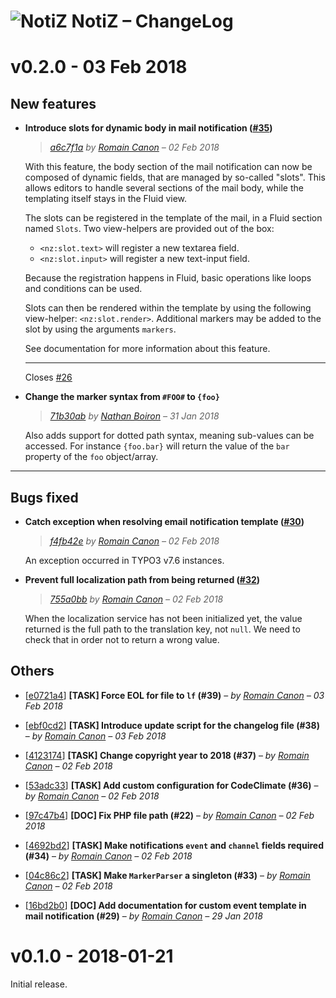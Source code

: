 # ![NotiZ](ext_icon.svg) NotiZ – ChangeLog

v0.2.0 - 03 Feb 2018
====================

New features
------------

 - **Introduce slots for dynamic body in mail notification ([#35](https://github.com/CuyZ/NotiZ/issues/35))**

   >*[a6c7f1a](https://github.com/CuyZ/NotiZ/commit/a6c7f1ae7c2dba6d8e525216063d1525b907fc5f) by [Romain Canon](mailto:romain.hydrocanon@gmail.com) – 02 Feb 2018*

   With this feature, the body section of the mail notification can now
   be composed of dynamic fields, that are managed by so-called "slots".
   This allows editors to handle several sections of the mail body,
   while the templating itself stays in the Fluid view.

   The slots can be registered in the template of the mail, in a Fluid 
   section named `Slots`. Two view-helpers are provided out of the box:

   - `<nz:slot.text>` will register a new textarea field.
   - `<nz:slot.input>` will register a new text-input field.

   Because the registration happens in Fluid, basic operations like
   loops and conditions can be used.

   Slots can then be rendered within the template by using the following 
   view-helper: `<nz:slot.render>`. Additional markers may be added to
   the slot by using the arguments `markers`.

   See documentation for more information about this feature.

   ---

   Closes [#26](https://github.com/CuyZ/NotiZ/issues/26)

 - **Change the marker syntax from `#FOO#` to `{foo}`**

   >*[71b30ab](https://github.com/CuyZ/NotiZ/commit/71b30ab25dd74b94856aed7ea7870ed6f1911000) by [Nathan Boiron](mailto:nathan.boiron@gmail.com) – 31 Jan 2018*

   Also adds support for dotted path syntax, meaning sub-values can be 
   accessed. For instance `{foo.bar}` will return the value of the `bar` 
   property of the `foo` object/array.

---

Bugs fixed
----------

 - **Catch exception when resolving email notification template ([#30](https://github.com/CuyZ/NotiZ/issues/30))**

   >*[f4fb42e](https://github.com/CuyZ/NotiZ/commit/f4fb42e8d3e4d6a3bae3134c39202c3a2a8e2d91) by [Romain Canon](mailto:romain.hydrocanon@gmail.com) – 02 Feb 2018*

   An exception occurred in TYPO3 v7.6 instances.

 - **Prevent full localization path from being returned ([#32](https://github.com/CuyZ/NotiZ/issues/32))**

   >*[755a0bb](https://github.com/CuyZ/NotiZ/commit/755a0bb143605bb840b9b00508a31fc661038c2b) by [Romain Canon](mailto:romain.hydrocanon@gmail.com) – 02 Feb 2018*

   When the localization service has not been initialized yet, the value 
   returned is the full path to the translation key, not `null`. We need
   to check that in order not to return a wrong value.

Others
------

 - [[e0721a4](https://github.com/CuyZ/NotiZ/commit/e0721a4b8576b2f18fa5ac86afc29d179f7e941e)] **[TASK] Force EOL for file to `lf` (#39)** – *by [Romain Canon](mailto:romain.hydrocanon@gmail.com) – 03 Feb 2018*

 - [[ebf0cd2](https://github.com/CuyZ/NotiZ/commit/ebf0cd27f1ae90b43f75633c069df77b743f3c28)] **[TASK] Introduce update script for the changelog file (#38)** – *by [Romain Canon](mailto:romain.hydrocanon@gmail.com) – 03 Feb 2018*

 - [[4123174](https://github.com/CuyZ/NotiZ/commit/41231742e7044ae01ebcbdffae2304726830bd4c)] **[TASK] Change copyright year to 2018 (#37)** – *by [Romain Canon](mailto:romain.hydrocanon@gmail.com) – 02 Feb 2018*

 - [[53adc33](https://github.com/CuyZ/NotiZ/commit/53adc3320ce1c2f6bdb61b4c730ba745854b831a)] **[TASK] Add custom configuration for CodeClimate (#36)** – *by [Romain Canon](mailto:romain.hydrocanon@gmail.com) – 02 Feb 2018*

 - [[97c47b4](https://github.com/CuyZ/NotiZ/commit/97c47b4cef805e02436626244aef213e41c90f57)] **[DOC] Fix PHP file path (#22)** – *by [Romain Canon](mailto:romain.hydrocanon@gmail.com) – 02 Feb 2018*

 - [[4692bd2](https://github.com/CuyZ/NotiZ/commit/4692bd243ddaf8ae35a7490f9c106eb98edda582)] **[TASK] Make notifications `event` and `channel` fields required (#34)** – *by [Romain Canon](mailto:romain.hydrocanon@gmail.com) – 02 Feb 2018*

 - [[04c86c2](https://github.com/CuyZ/NotiZ/commit/04c86c2dbda060b721320274de4ffc8f31c8162f)] **[TASK] Make `MarkerParser` a singleton (#33)** – *by [Romain Canon](mailto:romain.hydrocanon@gmail.com) – 02 Feb 2018*

 - [[16bd2b0](https://github.com/CuyZ/NotiZ/commit/16bd2b0f0c0879a230e43c7381ad7b3e32c9371a)] **[DOC] Add documentation for custom event template in mail notification (#29)** – *by [Romain Canon](mailto:romain.hydrocanon@gmail.com) – 29 Jan 2018*

v0.1.0 - 2018-01-21
===================

Initial release.
